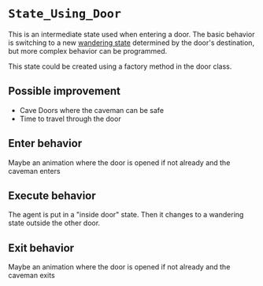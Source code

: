 # `State_Using_Door` #

This is an intermediate state used when entering a door. The basic behavior is switching to a new [wandering state](StateWandering.md) determined by the door's destination, but more complex behavior can be programmed.

This state could be created using a factory method in the door class.

## Possible improvement ##

  * Cave Doors where the caveman can be safe
  * Time to travel through the door

## Enter behavior ##

Maybe an animation where the door is opened if not already and the caveman enters

## Execute behavior ##

The agent is put in a "inside door" state. Then it changes to a wandering state outside the other door.

## Exit behavior ##

Maybe an animation where the door is opened if not already and the caveman exits
